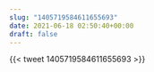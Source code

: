 ```yaml
---
slug: "1405719584611655693"
date: 2021-06-18 02:50:40+00:00
draft: false
---
```


{{< tweet 1405719584611655693 >}}
